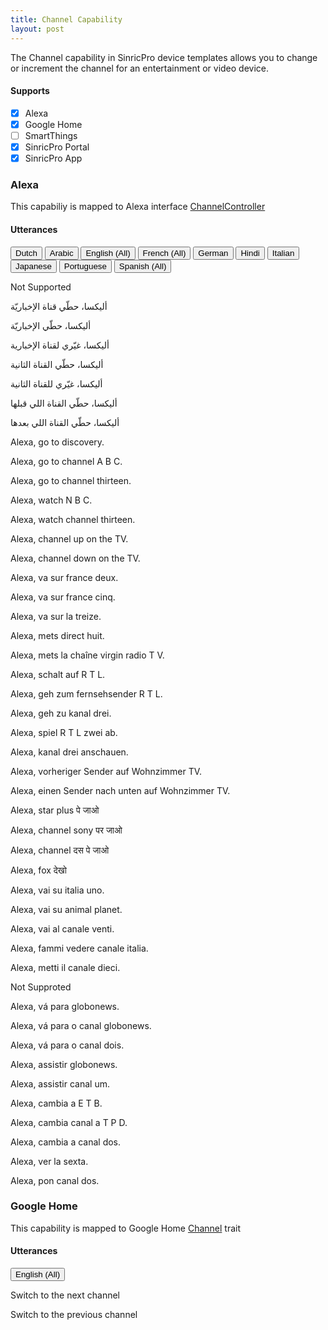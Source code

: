 ```yaml
---
title: Channel Capability
layout: post
---
```



The Channel capability in SinricPro device templates allows you to change or increment the channel for an entertainment or video device.

#### Supports
 - [x]  Alexa
 - [x]  Google Home
 - [ ]  SmartThings
 - [x]  SinricPro Portal
 - [x]  SinricPro App

### Alexa 

This capabiliy is mapped to Alexa interface [ChannelController](https://developer.amazon.com/en-US/docs/alexa/device-apis/alexa-channelcontroller.html)

#### Utterances

<!-- Alexa Language Tabs -->
<div class="tab">
  <button class="tablinks active" onclick="openLanguage(event, 'alexa-nl-NL')">Dutch</button>  
  <button class="tablinks" onclick="openLanguage(event, 'alexa-ar-EG')">Arabic</button>
  <button class="tablinks" onclick="openLanguage(event, 'alexa-en-US')">English (All)</button>
  <button class="tablinks" onclick="openLanguage(event, 'alexa-fr-FR')">French (All)</button>
  <button class="tablinks" onclick="openLanguage(event, 'alexa-de-DE')">German</button>  
  <button class="tablinks" onclick="openLanguage(event, 'alexa-hi-IN')">Hindi</button>
  <button class="tablinks" onclick="openLanguage(event, 'alexa-it-IT')">Italian</button>  
  <button class="tablinks" onclick="openLanguage(event, 'alexa-ja-JP')">Japanese</button>
  <button class="tablinks" onclick="openLanguage(event, 'alexa-pt-BR')">Portuguese</button>
  <button class="tablinks" onclick="openLanguage(event, 'alexa-es-ES')">Spanish (All)</button>
</div>

<div id="alexa-nl-NL" class="tabcontent" style="display: block;"> 
    <p>Not Supported</p>
</div>

<div id="alexa-ar-EG" class="tabcontent"> 
    <p>أليكسا، حطّي قناة الإخباريّة</p>
    <p>أليكسا، حطّي الإخباريّة</p>
    <p>أليكسا، غيّري لقناة الإخبارية</p>
    <p>أليكسا، حطّي القناة الثانية</p>
    <p>أليكسا، غيّري للقناة الثانية</p>
    <p>أليكسا، حطّي القناة اللي قبلها</p>
    <p>أليكسا، حطّي القناة اللي بعدها</p>
</div>

<div id="alexa-en-US" class="tabcontent"> 
    <p>Alexa, go to discovery.</p> 
    <p>Alexa, go to channel A B C.</p> 
    <p>Alexa, go to channel thirteen.</p> 
    <p>Alexa, watch N B C.</p> 
    <p>Alexa, watch channel thirteen.</p> 
    <p>Alexa, channel up on the TV.</p> 
    <p>Alexa, channel down on the TV.</p> 
</div>

<div id="alexa-fr-FR" class="tabcontent"> 
    <p>Alexa, va sur france deux.</p>    
    <p>Alexa, va sur france cinq.</p>    
    <p>Alexa, va sur la treize.</p>    
    <p>Alexa, mets direct huit.</p>    
    <p>Alexa, mets la chaîne virgin radio T V.</p>    
</div>

<div id="alexa-de-DE" class="tabcontent"> 
    <p>Alexa, schalt auf R T L.</p>
    <p>Alexa, geh zum fernsehsender R T L.</p>
    <p>Alexa, geh zu kanal drei.</p>
    <p>Alexa, spiel R T L zwei ab.</p>
    <p>Alexa, kanal drei anschauen.</p>
    <p>Alexa, vorheriger Sender auf Wohnzimmer TV.</p>
    <p>Alexa, einen Sender nach unten auf Wohnzimmer TV.</p>
</div>

<div id="alexa-hi-IN" class="tabcontent"> 
    <p>Alexa, star plus पे जाओ</p>
    <p>Alexa, channel sony पर जाओ</p>
    <p>Alexa, channel दस पे जाओ</p>
    <p>Alexa, fox देखो</p>
</div>

<div id="alexa-it-IT" class="tabcontent"> 
    <p>Alexa, vai su italia uno.</p>
    <p>Alexa, vai su animal planet.</p>
    <p>Alexa, vai al canale venti.</p>
    <p>Alexa, fammi vedere canale italia.</p>
    <p>Alexa, metti il canale dieci.</p>
</div>

<div id="alexa-ja-JP" class="tabcontent"> 
    <p>Not Supproted</p>
</div>

<div id="alexa-pt-BR" class="tabcontent"> 
    <p>Alexa, vá para globonews.</p>
    <p>Alexa, vá para o canal globonews.</p>
    <p>Alexa, vá para o canal dois.</p>
    <p>Alexa, assistir globonews.</p>
    <p>Alexa, assistir canal um.</p>
</div>

<div id="alexa-es-ES" class="tabcontent"> 
    <p>Alexa, cambia a E T B.</p>
    <p>Alexa, cambia canal a T P D.</p>
    <p>Alexa, cambia a canal dos.</p>
    <p>Alexa, ver la sexta.</p>
    <p>Alexa, pon canal dos.</p>
</div>

### Google Home

This capability is mapped to Google Home [Channel](https://developers.home.google.com/cloud-to-cloud/traits/channel) trait
 
 
#### Utterances

<!-- Google Home Language Tabs -->
<div class="tab">
  <button class="tablinks active" onclick="openLanguage(event, 'gh-en-US')">English (All)</button> 
</div>


<div id="gh-en-US" class="tabcontent" style="display: block;">
    <p>Switch to the next channel</p>
    <p>Switch to the previous channel</p>  
</div>
 
